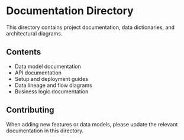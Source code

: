 # Documentation Directory

This directory contains project documentation, data dictionaries, and architectural diagrams.

## Contents

- Data model documentation
- API documentation
- Setup and deployment guides
- Data lineage and flow diagrams
- Business logic documentation

## Contributing

When adding new features or data models, please update the relevant documentation in this directory.